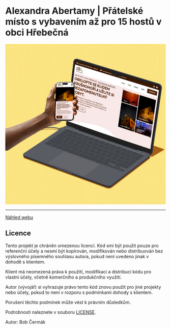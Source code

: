 # Alexandra Abertamy | Přátelské místo s vybavením až pro 15 hostů v obci Hřebečná

![alexandra-abertamy-mockup](/public/images/original/alexandra-abertamy-mockup.png)

---

[Náhled webu](https://bobcermak.github.io/alexandra-abertamy/)

## Licence
Tento projekt je chráněn omezenou licencí. Kód smí být použit pouze pro referenční účely a nesmí být kopírován, modifikován nebo distribuován bez výslovného písemného souhlasu autora, pokud není uvedeno jinak v dohodě s klientem.

Klient má neomezená práva k použití, modifikaci a distribuci kódu pro vlastní účely, včetně komerčního a produkčního využití.

Autor (vývojář) si vyhrazuje právo tento kód znovu použít pro jiné projekty nebo účely, pokud to není v rozporu s podmínkami dohody s klientem. 

Porušení těchto podmínek může vést k právním důsledkům.


Podrobnosti naleznete v souboru [LICENSE](LICENSE.txt).

Autor: Bob Čermák